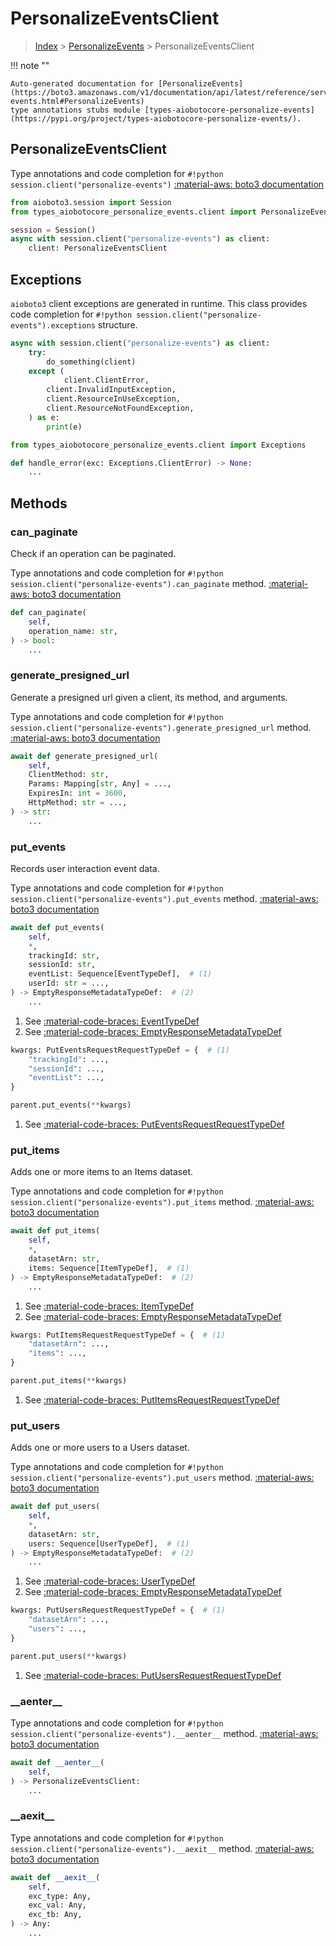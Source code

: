 # PersonalizeEventsClient

> [Index](../README.md) > [PersonalizeEvents](./README.md) > PersonalizeEventsClient

!!! note ""

    Auto-generated documentation for [PersonalizeEvents](https://boto3.amazonaws.com/v1/documentation/api/latest/reference/services/personalize-events.html#PersonalizeEvents)
    type annotations stubs module [types-aiobotocore-personalize-events](https://pypi.org/project/types-aiobotocore-personalize-events/).

## PersonalizeEventsClient

Type annotations and code completion for `#!python session.client("personalize-events")`
[:material-aws: boto3 documentation](https://boto3.amazonaws.com/v1/documentation/api/latest/reference/services/personalize-events.html#PersonalizeEvents.Client)

```python title="Usage example"
from aioboto3.session import Session
from types_aiobotocore_personalize_events.client import PersonalizeEventsClient

session = Session()
async with session.client("personalize-events") as client:
    client: PersonalizeEventsClient
```

## Exceptions


`aioboto3` client exceptions are generated in runtime.
This class provides code completion for `#!python session.client("personalize-events").exceptions` structure.

```python title="Usage example"
async with session.client("personalize-events") as client:
    try:
        do_something(client)
    except (
            client.ClientError,
        client.InvalidInputException,
        client.ResourceInUseException,
        client.ResourceNotFoundException,
    ) as e:
        print(e)
```

```python title="Type checking example"
from types_aiobotocore_personalize_events.client import Exceptions

def handle_error(exc: Exceptions.ClientError) -> None:
    ...
```


## Methods


### can\_paginate

Check if an operation can be paginated.

Type annotations and code completion for `#!python session.client("personalize-events").can_paginate` method.
[:material-aws: boto3 documentation](https://boto3.amazonaws.com/v1/documentation/api/latest/reference/services/personalize-events.html#PersonalizeEvents.Client.can_paginate)

```python title="Method definition"
def can_paginate(
    self,
    operation_name: str,
) -> bool:
    ...
```


### generate\_presigned\_url

Generate a presigned url given a client, its method, and arguments.

Type annotations and code completion for `#!python session.client("personalize-events").generate_presigned_url` method.
[:material-aws: boto3 documentation](https://boto3.amazonaws.com/v1/documentation/api/latest/reference/services/personalize-events.html#PersonalizeEvents.Client.generate_presigned_url)

```python title="Method definition"
await def generate_presigned_url(
    self,
    ClientMethod: str,
    Params: Mapping[str, Any] = ...,
    ExpiresIn: int = 3600,
    HttpMethod: str = ...,
) -> str:
    ...
```


### put\_events

Records user interaction event data.

Type annotations and code completion for `#!python session.client("personalize-events").put_events` method.
[:material-aws: boto3 documentation](https://boto3.amazonaws.com/v1/documentation/api/latest/reference/services/personalize-events.html#PersonalizeEvents.Client.put_events)

```python title="Method definition"
await def put_events(
    self,
    *,
    trackingId: str,
    sessionId: str,
    eventList: Sequence[EventTypeDef],  # (1)
    userId: str = ...,
) -> EmptyResponseMetadataTypeDef:  # (2)
    ...
```

1. See [:material-code-braces: EventTypeDef](./type_defs.md#eventtypedef) 
2. See [:material-code-braces: EmptyResponseMetadataTypeDef](./type_defs.md#emptyresponsemetadatatypedef) 


```python title="Usage example with kwargs"
kwargs: PutEventsRequestRequestTypeDef = {  # (1)
    "trackingId": ...,
    "sessionId": ...,
    "eventList": ...,
}

parent.put_events(**kwargs)
```

1. See [:material-code-braces: PutEventsRequestRequestTypeDef](./type_defs.md#puteventsrequestrequesttypedef) 

### put\_items

Adds one or more items to an Items dataset.

Type annotations and code completion for `#!python session.client("personalize-events").put_items` method.
[:material-aws: boto3 documentation](https://boto3.amazonaws.com/v1/documentation/api/latest/reference/services/personalize-events.html#PersonalizeEvents.Client.put_items)

```python title="Method definition"
await def put_items(
    self,
    *,
    datasetArn: str,
    items: Sequence[ItemTypeDef],  # (1)
) -> EmptyResponseMetadataTypeDef:  # (2)
    ...
```

1. See [:material-code-braces: ItemTypeDef](./type_defs.md#itemtypedef) 
2. See [:material-code-braces: EmptyResponseMetadataTypeDef](./type_defs.md#emptyresponsemetadatatypedef) 


```python title="Usage example with kwargs"
kwargs: PutItemsRequestRequestTypeDef = {  # (1)
    "datasetArn": ...,
    "items": ...,
}

parent.put_items(**kwargs)
```

1. See [:material-code-braces: PutItemsRequestRequestTypeDef](./type_defs.md#putitemsrequestrequesttypedef) 

### put\_users

Adds one or more users to a Users dataset.

Type annotations and code completion for `#!python session.client("personalize-events").put_users` method.
[:material-aws: boto3 documentation](https://boto3.amazonaws.com/v1/documentation/api/latest/reference/services/personalize-events.html#PersonalizeEvents.Client.put_users)

```python title="Method definition"
await def put_users(
    self,
    *,
    datasetArn: str,
    users: Sequence[UserTypeDef],  # (1)
) -> EmptyResponseMetadataTypeDef:  # (2)
    ...
```

1. See [:material-code-braces: UserTypeDef](./type_defs.md#usertypedef) 
2. See [:material-code-braces: EmptyResponseMetadataTypeDef](./type_defs.md#emptyresponsemetadatatypedef) 


```python title="Usage example with kwargs"
kwargs: PutUsersRequestRequestTypeDef = {  # (1)
    "datasetArn": ...,
    "users": ...,
}

parent.put_users(**kwargs)
```

1. See [:material-code-braces: PutUsersRequestRequestTypeDef](./type_defs.md#putusersrequestrequesttypedef) 

### \_\_aenter\_\_



Type annotations and code completion for `#!python session.client("personalize-events").__aenter__` method.
[:material-aws: boto3 documentation](https://boto3.amazonaws.com/v1/documentation/api/latest/reference/services/personalize-events.html#PersonalizeEvents.Client.__aenter__)

```python title="Method definition"
await def __aenter__(
    self,
) -> PersonalizeEventsClient:
    ...
```


### \_\_aexit\_\_



Type annotations and code completion for `#!python session.client("personalize-events").__aexit__` method.
[:material-aws: boto3 documentation](https://boto3.amazonaws.com/v1/documentation/api/latest/reference/services/personalize-events.html#PersonalizeEvents.Client.__aexit__)

```python title="Method definition"
await def __aexit__(
    self,
    exc_type: Any,
    exc_val: Any,
    exc_tb: Any,
) -> Any:
    ...
```





